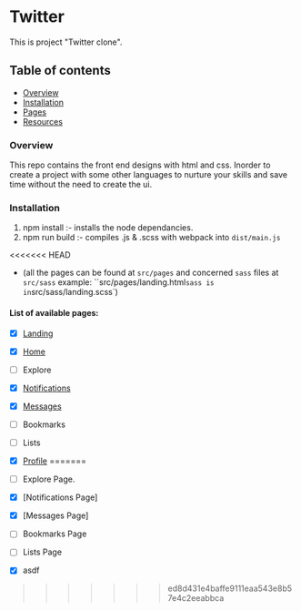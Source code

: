 # Twitter

This is project "Twitter clone".

## Table of contents

- [Overview](#overview)
- [Installation](#installation)
- [Pages](#pages)
- [Resources](#resources)

### Overview <a name="overview" />

This repo contains the front end designs with html and css. Inorder to create a project with some other languages to nurture your skills and save time without the need to create the ui.

### Installation <a name="installation" />

1. npm install :- installs the node dependancies.
2. npm run build :- compiles .js & .scss with webpack into `dist/main.js`


<<<<<<< HEAD
- (all the pages can be found at `src/pages` and concerned `sass` files at `src/sass` example: ``src/pages/landing.html`sass is in`src/sass/landing.scss`)

#### List of available pages:

- [x] [Landing](https://github.com/rakeshshubhu/Designs-for-practice/blob/master/twitter/srcs/landing.html)
- [x] [Home](https://github.com/rakeshshubhu/Designs-for-practice/blob/master/twitter/srcs/home.html)
- [ ] Explore
- [x] [Notifications](https://github.com/rakeshshubhu/Designs-for-practice/blob/master/twitter/srcs/notification.html)
- [x] [Messages](https://github.com/rakeshshubhu/Designs-for-practice/blob/master/twitter/srcs/messages.html)
- [ ] Bookmarks
- [ ] Lists
- [x] [Profile](https://github.com/rakeshshubhu/Designs-for-practice/blob/master/twitter/src/pages/profile.html)
=======
- [ ] Explore Page.
- [x] [Notifications Page]
- [x] [Messages Page]
- [ ] Bookmarks Page
- [ ] Lists Page
- [x] asdf


>>>>>>> ed8d431e4baffe9111eaa543e8b57e4c2eeabbca
